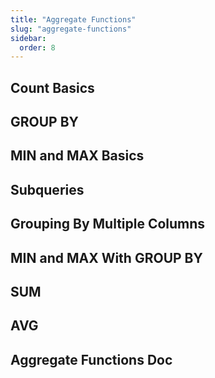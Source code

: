 ```yaml
---
title: "Aggregate Functions"
slug: "aggregate-functions"
sidebar:
  order: 8
---
```


## Count Basics

## GROUP BY

## MIN and MAX Basics

## Subqueries

## Grouping By Multiple Columns

## MIN and MAX With GROUP BY

## SUM

## AVG

## Aggregate Functions Doc
